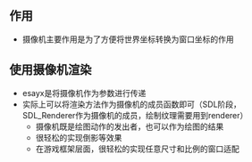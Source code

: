 ## 作用
* 摄像机主要作用是为了方便将世界坐标转换为窗口坐标的作用

## 使用摄像机渲染
* esayx是将摄像机作为参数进行传递
* 实际上可以将渲染方法作为摄像机的成员函数即可（SDL阶段，SDL_Renderer作为摄像机的成员，绘制纹理需要用到renderer）
  * 摄像机既是绘图动作的发出者，也可以作为绘图的结果
  * 很轻松的实现倒影等效果
  * 在游戏框架层面，很轻松的实现任意尺寸和比例的窗口适配